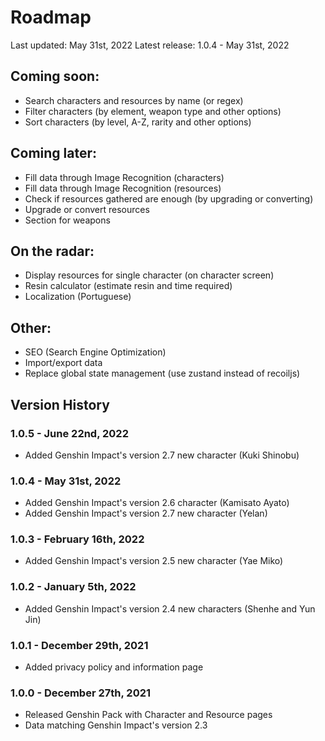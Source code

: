 # Roadmap

Last updated: May 31st, 2022
Latest release: 1.0.4 - May 31st, 2022
## Coming soon:
- Search characters and resources by name (or regex)
- Filter characters (by element, weapon type and other options)
- Sort characters (by level, A-Z, rarity and other options)

## Coming later:
- Fill data through Image Recognition (characters)
- Fill data through Image Recognition (resources)
- Check if resources gathered are enough (by upgrading or
    converting)
- Upgrade or convert resources
- Section for weapons

## On the radar:
- Display resources for single character (on character screen)
- Resin calculator (estimate resin and time required)
- Localization (Portuguese)

## Other:
- SEO (Search Engine Optimization)
- Import/export data
- Replace global state management (use zustand instead of
    recoiljs)

## Version History
### 1.0.5 - June 22nd, 2022
- Added Genshin Impact's version 2.7 new character (Kuki Shinobu)
### 1.0.4 - May 31st, 2022
- Added Genshin Impact's version 2.6 character (Kamisato Ayato)
- Added Genshin Impact's version 2.7 new character (Yelan)
### 1.0.3 - February 16th, 2022
- Added Genshin Impact's version 2.5 new character (Yae Miko)
### 1.0.2 - January 5th, 2022
- Added Genshin Impact's version 2.4 new characters (Shenhe and Yun Jin)
### 1.0.1 - December 29th, 2021
- Added privacy policy and information page
### 1.0.0 - December 27th, 2021
- Released Genshin Pack with Character and Resource pages
- Data matching Genshin Impact's version 2.3
